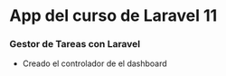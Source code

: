 <h1>App del curso de Laravel 11</h1>
<h3>Gestor de Tareas con Laravel</h3>

<ul>
    <li>Creado el controlador de el dashboard</li>
</ul>